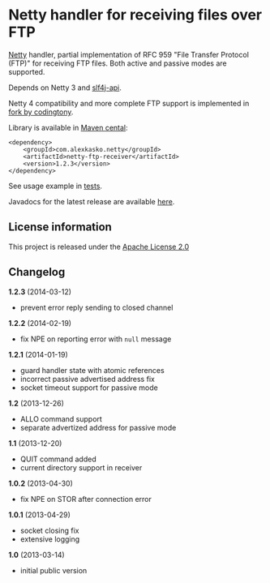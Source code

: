Netty handler for receiving files over FTP
==========================================

[Netty](http://netty.io/) handler, partial implementation of RFC 959 "File Transfer Protocol (FTP)"
for receiving FTP files. Both active and passive modes are supported.

Depends on Netty 3 and [slf4j-api](http://www.slf4j.org/).

Netty 4 compatibility and more complete FTP support is implemented in [fork by codingtony](https://github.com/codingtony/netty-ftp-receiver).

Library is available in [Maven cental](http://repo1.maven.org/maven2/com/alexkasko/netty/):

    <dependency>
        <groupId>com.alexkasko.netty</groupId>
        <artifactId>netty-ftp-receiver</artifactId>
        <version>1.2.3</version>
    </dependency>

See usage example in [tests](https://github.com/alexkasko/netty-ftp-receiver/blob/master/src/test/java/com/alexkasko/netty/ftp/FtpServerTest.java).

Javadocs for the latest release are available [here](http://alexkasko.github.com/netty-ftp-receiver/javadocs).

License information
-------------------

This project is released under the [Apache License 2.0](http://www.apache.org/licenses/LICENSE-2.0)

Changelog
---------

**1.2.3** (2014-03-12)

 * prevent error reply sending to closed channel

**1.2.2** (2014-02-19)

 * fix NPE on reporting error with `null` message

**1.2.1** (2014-01-19)

 * guard handler state with atomic references
 * incorrect passive advertised address fix
 * socket timeout support for passive mode

**1.2** (2013-12-26)

 * ALLO command support
 * separate advertized address for passive mode

**1.1** (2013-12-20)

 * QUIT command added
 * current directory support in receiver

**1.0.2** (2013-04-30)

 * fix NPE on STOR after connection error

**1.0.1** (2013-04-29)

 * socket closing fix
 * extensive logging

**1.0** (2013-03-14)

 * initial public version
